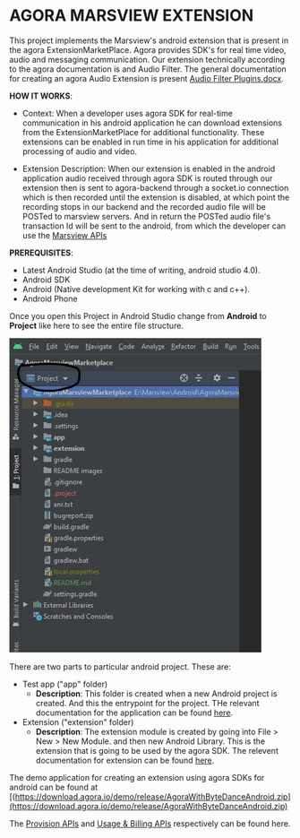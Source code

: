 # AGORA MARSVIEW EXTENSION 

This project implements the Marsview's android extension that is present in the agora ExtensionMarketPlace. Agora provides SDK's for real time video, audio and messaging communication. Our extension technically according to the agora documentation is and Audio Filter. The general documentation for creating an agora Audio Extension is present [Audio Filter Plugins.docx](./docs/Audio%20Filter%20Plugins.docx). 

**HOW IT WORKS**: 
    
- Context: When a developer uses agora SDK for real-time communication in his android application he can download extensions from the ExtensionMarketPlace for additional functionality. These extensions can be enabled in run time in his application for additional processing of audio and video.

- Extension Description: When our extension is enabled in the android application audio received through agora SDK is routed through our extension then is sent to agora-backend through a socket.io connection which is then recorded until the extension is disabled, at which point the recording stops in our backend and the recorded audio file will be POSTed to marsview servers. And in return the POSTed audio file's transaction Id will be sent to the android, from which the developer can use the [Marsview APIs](https://docs.marsview.ai/)


**PREREQUISITES**:
  
* Latest Android Studio (at the time of writing, android studio 4.0).
* Android SDK
* Android (Native development Kit for working with c and c++).
* Android Phone

Once you open this Project in Android Studio change from **Android** to **Project** like here to see the entire file structure.

![project](./docs/README%20images/as_project.png)


There are two parts to particular android project. These are: 
* Test app ("app" folder) 
    - **Description**: This folder is created when a new Android project is created. And this the entrypoint for the project. THe relevant documentation for the application can be found [here](./app/README.md).
* Extension ("extension" folder)
    - **Description**: The extension module is created by going into File > New > New Module. and then new Android Library. This is the extension that is going to be used by the agora SDK. The relevent documentation for extension can be found [here](./extension/README.md).

The demo application for creating an extension using agora SDKs for android can be found at [(https://download.agora.io/demo/release/AgoraWithByteDanceAndroid.zip](https://download.agora.io/demo/release/AgoraWithByteDanceAndroid.zip)


The [Provision APIs](./docs/Provisioning%20API.docx) and [Usage & Billing APIs](./docs/Usage%20and%20Billing%20API.docx) respectively can be found here.
